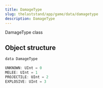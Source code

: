 ```yaml
---
title: DamageType
slug: thelaststand/app/game/data/damagetype
description: DamageType
---
```


DamageType class

## Object structure

```scala
data DamageType
    
UNKNOWN: UInt = 0
MELEE: UInt = 1
PROJECTILE: UInt = 2
EXPLOSIVE: UInt = 3

```
